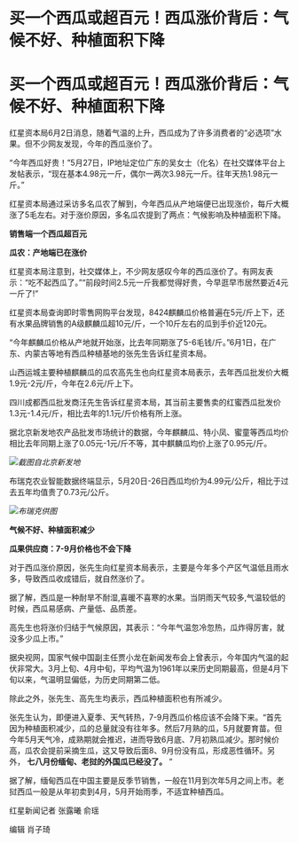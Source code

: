 # 买一个西瓜或超百元！西瓜涨价背后：气候不好、种植面积下降

# 买一个西瓜或超百元！西瓜涨价背后：气候不好、种植面积下降

红星资本局6月2日消息，随着气温的上升，西瓜成为了许多消费者的“必选项”水果。但不少网友发现，今年的西瓜涨价了。

“今年西瓜好贵！”5月27日，IP地址定位广东的吴女士（化名）在社交媒体平台上发帖表示，“现在基本4.98元一斤，偶尔一两次3.98元一斤。往年天热1.98元一斤。”

红星资本局通过采访多名瓜农了解到，今年西瓜从产地端便已出现涨价，每斤大概涨了5毛左右。对于涨价原因，多名瓜农提到了两点：气候影响及种植面积下降。

**销售端一个西瓜超百元**

**瓜农：产地端已在涨价**

红星资本局注意到，社交媒体上，不少网友感叹今年的西瓜涨价了。有网友表示：“吃不起西瓜了。”“前段时间2.5元一斤我都觉得好贵，今早逛早市居然要近4元一斤了!”

红星资本局查询即时零售网购平台发现，8424麒麟瓜价格普遍在5元/斤上下，还有水果品牌销售的A级麒麟瓜超10元/斤，一个10斤左右的瓜到手价近120元。

“今年麒麟瓜价格从产地就开始涨，比去年同期涨了5-6毛钱/斤。”6月1日，在广东、内蒙古等地有西瓜种植基地的张先生告诉红星资本局。

山西运城主要种植麒麟瓜的瓜农高先生也向红星资本局表示，去年西瓜批发价大概1.9元-2元/斤，今年在2.6元/斤上下。

四川成都西瓜批发商汪先生告诉红星资本局，其当前主要售卖的红蜜西瓜批发价1.3元-1.4元/斤，相比去年的1.1元/斤价格有所上涨。

据北京新发地农产品批发市场统计的数据，今年麒麟瓜、特小凤、蜜童等西瓜均价相比去年同期上涨了0.05元-1元/斤不等，其中麒麟瓜均价上涨了0.95元/斤。

![](https://inews.gtimg.com/om_bt/OPerZNXGJBtTcrK8lQgtMnLiBFNy_F0ZBBMrAfgLPMSqEAA/1000)_截图自北京新发地_

布瑞克农业智能数据终端显示，5月20日-26日西瓜均价为4.99元/公斤，相比于过去五年均值贵了0.73元/公斤。

![](https://inews.gtimg.com/om_bt/OabAAJlItwS5kTNBQopVAwbnWxFs7Y92-vY2BvTPv_MNYAA/1000)_布瑞克供图_

**气候不好、种植面积减少**

**瓜果供应商：7-9月价格也不会下降**

对于西瓜涨价原因，张先生向红星资本局表示，主要是今年多个产区气温低且雨水多，导致西瓜收成错后，就自然涨价了。

据了解，西瓜是一种耐旱不耐湿,喜暖不喜寒的水果。当阴雨天气较多,气温较低的时候，西瓜易感病、产量低、品质差。

高先生也将涨价归结于气候原因，其表示：“今年气温忽冷忽热，瓜炸得厉害，就没多少瓜上市。”

据央视网，国家气候中国副主任贾小龙在新闻发布会上曾表示，今年国内气温的起伏非常大。3月上旬、4月中旬，平均气温为1961年以来历史同期最高，但是4月下旬以来，气温明显偏低，为历史同期第二低。

除此之外，张先生、高先生均表示，西瓜种植面积也有所减少。

张先生认为，即便进入夏季、天气转热，7-9月西瓜价格应该不会降下来。“首先因为种植面积减少，瓜的总量就没有往年多。然后7月熟的瓜，5月就要育苗。但今年5月天气冷，成熟期就会推迟，进而导致6月底、7月初熟瓜减少。那时候价高，瓜农会提前采摘生瓜，这又导致后面8、9月份没有瓜，形成恶性循环。另外，
**七八月份缅甸、老挝的外国瓜已经没了。** ”

据了解，缅甸西瓜在中国主要是反季节销售，一般在11月到次年5月之间上市。老挝西瓜一般是从年初卖到4月，5月开始雨季，不适宜种植西瓜。

红星新闻记者 张露曦 俞瑶

编辑 肖子琦

